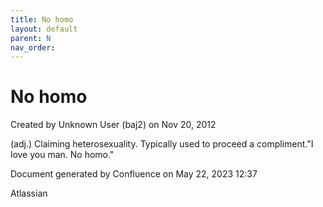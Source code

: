 ```yaml
---
title: No homo
layout: default
parent: N
nav_order:
---
```


# No homo

Created by  Unknown User (baj2) on Nov 20, 2012

(adj.) Claiming heterosexuality. Typically used to proceed a compliment.&quot;I love you man. No homo.&quot;

Document generated by Confluence on May 22, 2023 12:37

Atlassian
